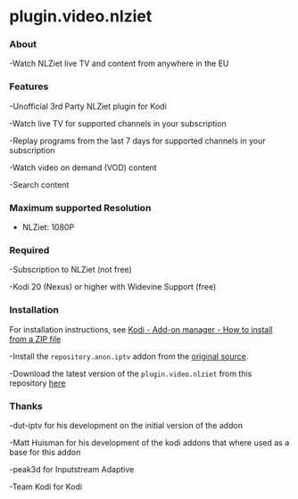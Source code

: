 # plugin.video.nlziet

### About

-Watch NLZiet live TV and content from anywhere in the EU

### Features

-Unofficial 3rd Party NLZiet plugin for Kodi

-Watch live TV for supported channels in your subscription

-Replay programs from the last 7 days for supported channels in your subscription

-Watch video on demand (VOD) content

-Search content

### Maximum supported Resolution

- NLZiet: 1080P

### Required

-Subscription to NLZiet (not free)

-Kodi 20 (Nexus) or higher with Widevine Support (free)

### Installation
For installation instructions, see [Kodi - Add-on manager - How to install from a ZIP file](https://kodi.wiki/view/Add-on_manager#How_to_install_from_a_ZIP_file)

-Install the `repository.anon.iptv` addon from the [original source](https://github.com/dut-iptv/dut-iptv#installation).

-Download the latest version of the `plugin.video.nlziet` from this repository [here](https://github.com/dut-sees/kodi-nlziet/archive/refs/heads/master.zip)

### Thanks

-dut-iptv for his development on the initial version of the addon

-Matt Huisman for his development of the kodi addons that where used as a base for this addon

-peak3d for Inputstream Adaptive

-Team Kodi for Kodi
